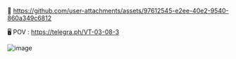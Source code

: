 🎥 https://github.com/user-attachments/assets/97612545-e2ee-40e2-9540-860a349c6812

🖥️ POV : https://telegra.ph/VT-03-08-3

![image](https://github.com/user-attachments/assets/e911067d-a269-4025-ad28-0eb838ffb2bf)



